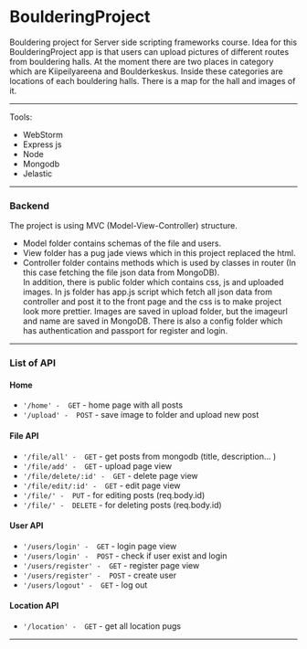 # BoulderingProject

Bouldering project for Server side scripting frameworks course. 
Idea for this BoulderingProject app is that users can upload pictures
of different routes from bouldering halls. At the moment there are two places
in category which are Kiipeilyareena and Boulderkeskus. Inside these categories
are locations of each bouldering halls. There is a map for the hall and images of it.

---

Tools:
* WebStorm
* Express js
* Node
* Mongodb
* Jelastic

---

### Backend  

The project is using MVC (Model-View-Controller) structure.  
* Model folder contains schemas of the file and users.  
* View folder has a pug jade views which in this project replaced the html.  
* Controller folder contains methods which is used by classes in router (In this case fetching the file json data from MongoDB).  
In addition, there is public folder which contains css, js and uploaded images. In js folder has app.js script which fetch all json data from controller and post it to the front page and the css is to make project look more prettier. Images are saved in upload folder, but the imageurl and name are saved in MongoDB. There is also a config folder which has authentication and passport for register and login.

---

### List of API

#### Home 

* `'/home' -  GET`               -   home page with all posts  
* `'/upload' -  POST`            -   save image to folder and upload new post  

#### File API

* `'/file/all' -  GET`           -   get posts from mongodb (title, description... )  
* `'/file/add' -  GET`           -   upload page view  
* `'/file/delete/:id' -  GET`    -   delete page view  
* `'/file/edit/:id' -  GET`      -   edit page view  
* `'/file/' -  PUT`              -   for editing posts (req.body.id)  
* `'/file/' -  DELETE`           -   for deleting posts (req.body.id)  

#### User API

* `'/users/login' -  GET`        -   login page view  
* `'/users/login' -  POST`       -   check if user exist and login  
* `'/users/register' -  GET`     -   register page view  
* `'/users/register' -  POST`    -   create user  
* `'/users/logout' -  GET`       -   log out  

#### Location API

* `'/location' -  GET`           -   get all location pugs  

---
